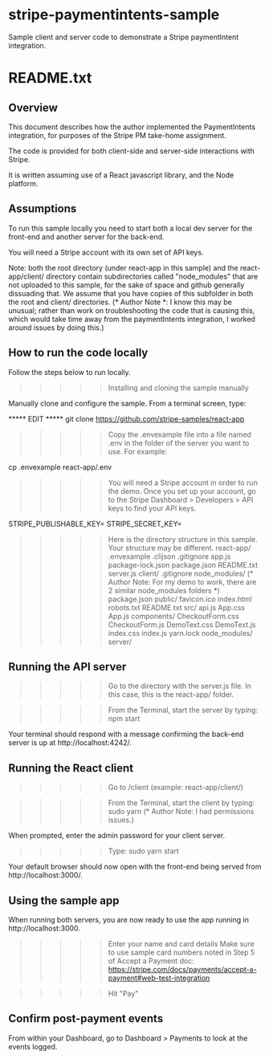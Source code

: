 # stripe-paymentintents-sample
Sample client and server code to demonstrate a Stripe paymentIntent integration.

README.txt
============
Overview
---------
This document describes how the author implemented the PaymentIntents integration, for purposes of the Stripe PM take-home assignment.

The code is provided for both client-side and server-side interactions with Stripe.

It is written assuming use of a React javascript library, and the Node platform.

Assumptions
------------
To run this sample locally you need to start both a local dev server for the front-end and another server for the back-end.

You will need a Stripe account with its own set of API keys.

Note: both the root directory (under react-app in this sample) and the react-app/client/ directory contain subdirectories called "node_modules" that are not uploaded to this sample, for the sake of space and github generally dissuading that. We assume that you have copies of this subfolder in both the root and client/ directories. (* Author Note *: I know this may be unusual; rather than work on troubleshooting the code that is causing this, which would take time away from the paymentIntents integration, I worked around issues by doing this.)


How to run the code locally
--------------------------

Follow the steps below to run locally.

>>>>> Installing and cloning the sample manually

Manually clone and configure the sample. From a terminal screen, type:

***** EDIT ***** git clone https://github.com/stripe-samples/react-app

>>>>> Copy the .envexample file into a file named .env in the folder of the server you want to use. For example:

cp .envexample react-app/.env

>>>>> You will need a Stripe account in order to run the demo. Once you set up your account, go to the Stripe Dashboard > Developers > API keys to find your API keys.

STRIPE_PUBLISHABLE_KEY=<replace-with-your-publishable-key>
STRIPE_SECRET_KEY=<replace-with-your-secret-key>

>>>>> Here is the directory structure in this sample. Your structure may be different.
react-app/
  .envexample
  .clijson
  .gitignore
  app.js
  package-lock.json
  package.json
  README.txt
  server.js
  client/
  	.gitignore
  	node_modules/ (* Author Note: For my demo to work, there are 2 similar node_modules folders *)
  	package.json
  	public/
  		favicon.ico
  		index.html
  		robots.txt
  	README.txt
  	src/
  		api.js
  		App.css
  		App.js
  		components/
  			CheckoutForm.css
  			CheckoutForm.js
  			DemoText.css
  			DemoText.js
  		index.css
  		index.js
  	yarn.lock
  node_modules/
  server/


Running the API server
----------------------
>>>>> Go to the directory with the server.js file. In this case, this is the react-app/ folder.

>>>>> From the Terminal, start the server by typing:
npm start

Your terminal should respond with a message confirming the back-end server is up at http://localhost:4242/.


Running the React client
-------------------------
>>>>> Go to /client (example: react-app/client/)

>>>>> From the Terminal, start the client by typing:
sudo yarn (* Author Note: I had permissions issues.)

When prompted, enter the admin password for your client server.

>>>>> Type:
sudo yarn start 

Your default browser should now open with the front-end being served from http://localhost:3000/.


Using the sample app
---------------------
When running both servers, you are now ready to use the app running in http://localhost:3000.

>>>>> Enter your name and card details
Make sure to use sample card numbers noted in Step 5 of Accept a Payment doc: https://stripe.com/docs/payments/accept-a-payment#web-test-integration

>>>>> Hit "Pay"

Confirm post-payment events
---------------------------
From within your Dashboard, go to Dashboard > Payments to look at the events logged.
